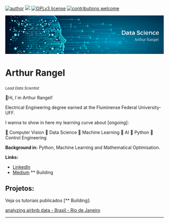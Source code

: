 [![author](https://img.shields.io/badge/author-arthurcfrangel-red.svg)](https://www.linkedin.com/in/arthurcfrangel) [![](https://img.shields.io/badge/python-3.9+-yellow.svg)](https://www.python.org/downloads/release/python-365/) [![GPLv3 license](https://img.shields.io/badge/License-GPLv3-blue.svg)](http://perso.crans.org/besson/LICENSE.html) [![contributions welcome](https://img.shields.io/badge/contributions-welcome-brightgreen.svg?style=flat)](https://medium.com/@arthurcf.rangel)

<p align="center">
  <img src="banner1.png" >
</p>

# Arthur Rangel
<sub>*Lead Data Scientist*</sub>

👋Hi, I´m Arthur Rangel!

Electrical Engineering degree earned at the Fluminense Federal University-UFF.

I wanna to show in here my learning curve about [ongoing]:

	Computer Vision
	Data Science
	Machine Learning
	AI
	Python
	Control Engineering 


**Background in:** Python, Machine Learning and Mathematical Optimisation.

**Links:**
* [LinkedIn](https://www.linkedin.com/in/arthurcfrangel/)
* [Medium](https://medium.com/@arthurcf.rangel) ** Building


## Projetos:
Veja os tutoriais publicados [** Building]:

[analyzing airbnb data - Brasil - Rio de Janeiro](https://colab.research.google.com/drive/1eE79JnguMVcNjVJEV6PRj3fOurNJkViD?usp=sharing)

---




